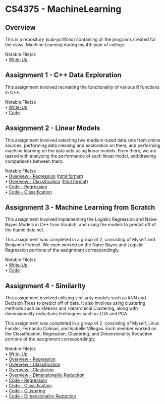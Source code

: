 # CS4375 - MachineLearning
## Overview

This is a repository (sub-portfolio) containing all the programs created for the class, Machine Learning during my 4th year of college.

Notable File(s): <br/>
• [Write-Up](Overview/Overview%20of%20ML.pdf) <br/>

## Assignment 1 - C++ Data Exploration

This assignment involved recreating the functionality of various R functions in C++.

Notable File(s): <br/>
• [Write-Up](C++%20Data%20Exploration/Data%20Exploration%20Writeup.pdf) <br/>
• [Code](C++%20Data%20Exploration/main.cpp) <br/>

## Assignment 2 - Linear Models

This assignment involved selecting two medium-sized data sets from online sources, performing data cleaning and exploration on them, and performing machine learning on the data sets using linear models. From there, we are tasked with analyzing the performance of each linear model, and drawing comparisons between them.

Notable File(s): <br/>
• [Overview - Regression](Linear%20Models/Regression.pdf) ([html format](Linear%20Models/Regression.html)) <br/>
• [Overview - Classification](Linear%20Models/Classification.pdf) ([html format](Linear%20Models/Classification.html)) <br/>
• [Code - Regression](Linear%20Models/Regression.Rmd) <br/>
• [Code - Classification](Linear%20Models/Classification.Rmd) <br/>

## Assignment 3 - Machine Learning from Scratch

This assignment involved implementing the Logistic Regression and Naive Bayes Models in C++ from Scratch, and using the models to predict off of the titanic data set.

This assignment was completed in a group of 2, consisting of Myself and Benjamin Frenkel. We each worked on the Naive Bayes and Logistic Regression portions of the assignment correspondingly.

Notable File(s): <br/>
• [Write-Up](ML%20From%20Scratch/ML%20from%20Scratch%20Writeup.pdf) <br/>
• [Code](ML%20From%20Scratch/main.cpp) <br/>

## Assignment 4 - Similarity

This assignment involved utilizing similarity models such as kNN and Decision Trees to predict off of data. It also involves using clustering methods such as kMeans and Hierarchical Clustering, along with dimensionality reductions techniques such as LDA and PCA.

This assignment was completed in a group of 2, consisting of Myself, Linus Fackler, Fernando Colman, and Isabelle Villegas. Each member worked on the Classification, Regression, Clustering, and Dimensionality Reduction portions of the assignment correspondingly.

Notable File(s): <br/>
• [Write-Up](Similarity/Searching%20for%20Similarity.pdf) <br/>
• [Overview - Regression](Similarity/Regression.pdf) <br/>
• [Overview - Classification](Similarity/Classification.pdf) <br/>
• [Overview - Clustering](Similarity/Clustering.pdf) <br/>
• [Overview - Dimensionality Reduction](Similarity/DimensionalityReduction.pdf) <br/>
• [Code - Regression](Similarity/Regression.Rmd) <br/>
• [Code - Classification](Similarity/Classification.Rmd) <br/>
• [Code - Clustering](Similarity/Clustering.Rmd) <br/>
• [Code - Dimensionality Reduction](Similarity/DimensionalityReduction.Rmd) <br/>
